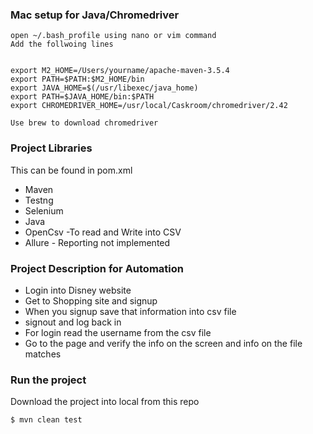 ### Mac setup for Java/Chromedriver
    
    open ~/.bash_profile using nano or vim command
    Add the follwoing lines
    
    
    export M2_HOME=/Users/yourname/apache-maven-3.5.4
    export PATH=$PATH:$M2_HOME/bin
    export JAVA_HOME=$(/usr/libexec/java_home)
    export PATH=$JAVA_HOME/bin:$PATH
    export CHROMEDRIVER_HOME=/usr/local/Caskroom/chromedriver/2.42
    
    Use brew to download chromedriver
    
 ### Project Libraries 
 This can be found in pom.xml
 
 - Maven
 - Testng
 - Selenium
 - Java
 - OpenCsv -To read and Write into CSV
 - Allure - Reporting not implemented
 
 ### Project Description for Automation
 
 - Login into Disney website
 - Get to Shopping site and signup
 - When you signup save that information into csv file
 - signout and log back in
 - For login read the username from the csv file
 - Go to the page and verify the info on the screen and info on the file matches
 
 ### Run the project
 
 Download the project into local from this repo
 
 ```sh
 $ mvn clean test
 ```
 
 
 
  
   
